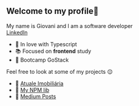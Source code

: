 ## Welcome to my profile👋
My name is Giovani and I am a software developer <br />
[LinkedIn](https://www.linkedin.com/in/giovani-ricco-farias-b97316186/)

- 💜 In love with Typescript
- 📚 Focused on **frontend** study 
- 🎒 Bootcamp GoStack

Feel free to look at some of my projects 😌 <br />
- 👾 [Atuale Imobiliária](https://atualeimobiliaria.com)<br />
- 🥳 [My NPM lib](https://www.npmjs.com/package/binarysjs) <br />
- 📝 [Medium Posts](https://github.com/giovaniif/medium-posts) 
